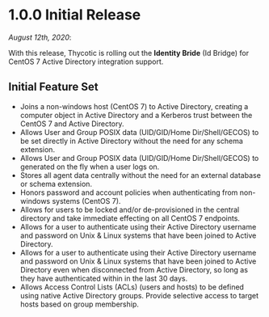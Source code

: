 [title]: # (1.0.0 Initial Release)
[tags]: # (read me)
[priority]: # (31000)
# 1.0.0 Initial Release

_August 12th, 2020_:

With this release, Thycotic is rolling out the __Identity Bride__ (Id Bridge) for CentOS 7 Active Directory integration support.

## Initial Feature Set

* Joins a non-windows host (CentOS 7) to Active Directory, creating a computer object in Active Directory and a Kerberos trust between the CentOS 7 and Active Directory.
* Allows User and Group POSIX data (UID/GID/Home Dir/Shell/GECOS) to be set directly in Active Directory without the need for any schema extension.
* Allows User and Group POSIX data (UID/GID/Home Dir/Shell/GECOS) to generated on the fly when a user logs on.
* Stores all agent data centrally without the need for an external database or schema extension.
* Honors password and account policies when authenticating from non-windows systems (CentOS 7).
* Allows for users to be locked and/or de-provisioned in the central directory and take immediate effecting on all CentOS 7 endpoints.
* Allows for a user to authenticate using their Active Directory username and password on Unix & Linux systems that have been joined to Active Directory.
* Allows for a user to authenticate using their Active Directory username and password on Unix & Linux systems that have been joined to Active Directory even when disconnected from Active Directory, so long as they have authenticated within in the last 30 days.
* Allows Access Control Lists (ACLs) (users and hosts) to be defined using native Active Directory groups.  Provide selective access to target hosts based on group membership.